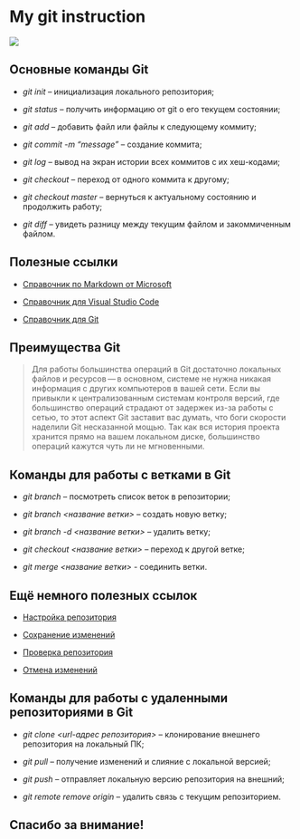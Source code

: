 # **My git instruction**

<image src="https://www.freecoursesonline.me/wp-content/uploads/2019/12/Visual-Studio-300x300.jpg">

## Основные команды Git ##

* *git init* – инициализация локального репозитория;

* *git status* – получить информацию от git о его текущем состоянии;

* *git add* – добавить файл или файлы к следующему коммиту;

* *git commit -m “message”* – создание коммита;

* *git log* – вывод на экран истории всех коммитов с их хеш-кодами;

* *git checkout* – переход от одного коммита к другому;

* *git checkout master* – вернуться к актуальному состоянию и продолжить работу;

* *git diff* – увидеть разницу между текущим файлом и закоммиченным файлом.

## Полезные ссылки ##

* [Справочник по Markdown от Microsoft](https://docs.microsoft.com/ru-ru/contribute/markdown-reference "click on the link")

* [Справочник для Visual Studio Code](https://code.visualstudio.com/docs "click on the link")

* [Справочник для Git](https://git-scm.com/docs/user-manual "click on the link")

## Преимущества Git ##

> Для работы большинства операций в Git достаточно локальных файлов и ресурсов — в основном, системе не нужна никакая информация с других компьютеров в вашей сети. Если вы привыкли к централизованным системам контроля версий, где большинство операций страдают от задержек из-за работы с сетью, то этот аспект Git заставит вас думать, что боги скорости наделили Git несказанной мощью. Так как вся история проекта хранится прямо на вашем локальном диске, большинство операций кажутся чуть ли не мгновенными.

## Команды для работы с ветками в Git ##

* *git branch* – посмотреть список веток в репозитории;

* *git branch <название ветки>* – создать новую ветку;

* *git branch -d <название ветки>* – удалить ветку;

* *git checkout <название ветки>* – переход к другой ветке;

* *git merge <название ветки>* - соединить ветки.

## Ещё немного полезных ссылок ##

* [Настройка репозитория](https://www.atlassian.com/ru/git/tutorials/setting-up-a-repository "click on the link")

* [Сохранение изменений](https://www.atlassian.com/ru/git/tutorials/saving-changes "click on the link")

* [Проверка репозитория](https://www.atlassian.com/ru/git/tutorials/inspecting-a-repository "click on the link")

* [Отмена изменений](https://www.atlassian.com/ru/git/tutorials/undoing-changes "click on the link")

## Команды для работы с удаленными репозиториями в Git ##

* *git clone <url-адрес репозитория>* – клонирование внешнего репозитория на  локальный ПК;

* *git pull* – получение изменений и слияние с локальной версией;

* *git push* – отправляет локальную версию репозитория на внешний;

* *git remote remove origin* – удалить связь с текущим репозиторием.

## Спасибо за внимание! ##
